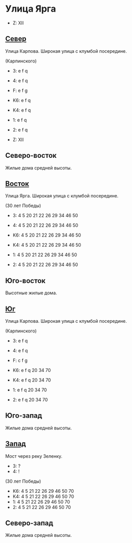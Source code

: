 # Улица Ярга

* Z:    XII

## [Север](./10540045.md)

Улица Карпова.
Широкая улица с клумбой посередине.

(Карпинского)

* 3:    e   f   q
* 4:    e   f   q
* F:    e   f   g

* K6:   e   f   q
* K4:   e   f   q
* 1:    e   f   q
* 2:    e   f   q

* Z:    XII

## Северо-восток

Жилые дома средней высоты.

## [Восток](./10550050.md)

Улица Ярга.
Широкая улица с клумбой посередине.

(30 лет Победы)

* 3:    4   5   20  21  22  26  29  34  46  50
* 4:    4   5   20  21  22  26  29  34  46  50

* K6:   4   5   20  21  22  26  29  34  46  50
* K4:   4   5   20  21  22  26  29  34  46  50
* 1:    4   5   20  21  22  26  29  34  46  50
* 2:    4   5   20  21  22  26  29  34  46  50

## Юго-восток

Высотные жилые дома.

## [Юг](./540060.md)

Улица Карпова.
Широкая улица с клумбой посередине.

(Карпинского)

* 3:    e   f   q
* 4:    e   f   q
* F:    c   f   g

* K6:   e   f   q
        20  34  70
* K4:   e   f   q
        20  34  70
* 1:    e   f   q
        20  34  70
* 2:    e   f   q
        20  34  70

## Юго-запад

Жилые дома средней высоты.

## [Запад](./530050.md)

Мост через реку Зеленку.

* 3:    ?
* 4:    !

(30 лет Победы)

* K6:   4   5   21  22  26  29  46  50  70
* K4:   4   5   21  22  26  29  46  50  70
* 1:    4   5   21  22  26  29  46  50  70
* 2:    4   5   21  22  26  29  46  50  70

## Северо-запад

Жилые дома средней высоты.
